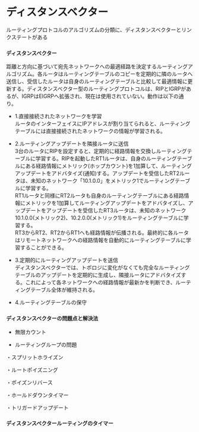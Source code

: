 # ディスタンスベクター
ルーティングプロトコルのアルゴリズムの分類に、ディスタンスベクターとリンクステートがある

### `ディスタンスベクター`
距離と方向に基づいて宛先ネットワークへの最適経路を決定するルーティングアルゴリズム。各ルータはルーティングテーブルのコピーを定期的に隣のルータへ送信し、受信したルータは自身のルーティングテーブルと比較して最適情報に更新する。ディスタンスベクター型のルーティングプロトコルは、RIPとIGRPがあるが、IGRPはEIGRPへ拡張され、現在は使用されていない。動作は以下の通り。

- 1.直接接続されたネットワークを学習  
ルータのインターフェイスにIPアドレスが割り当てられると、ルーティングテーブルには直接接続されたネットワークの情報が学習される。

- 2.ルーティングアップデートを隣接ルータに送信  
3台のルータにRIPを設定すると、定期的に経路情報を交換しルーティングテーブルに学習する。RIPを起動したRT1ルータは、自身のルーティングテーブルにある経路情報にメトリック(ホップカウント)を1加算して、ルーティングアップデートをアドバタイズ(通知)する。アップデートを受信したRT2ルータは、未知のネットワーク「10.1.0.0」をメトリック1でルーティングテーブルに学習する。  
RT1ルータと同様にRT2ルータも自身のルーティングテーブルにある経路情報にメトリックを1加算してルーティングアップデートをアドバタイズし、アップデートをアップデートを受信したRT3ルータは、未知のネットワーク10.1.0.0(メトリック2)、10.2.0.0(メトリック1)をルーティングテーブルに学習する。  
RT3からRT2、RT2からRT1へも経路情報が伝播される。最終的に各ルータはリモートネットワークへの経路情報を自動的にルーティングテーブルに学習することができる。

- 3.定期的にルーティングアップデートを送信  
ディスタンスベクターでは、トポロジに変化がなくても完全なルーティングテーブルのアップデートを定期的に生成し、隣接ルータにアドバタイズする。これによって各ネットワークへの経路情報が最新かを判断でき、ルーティングテーブル全体が維持される。

- 4.ルーティングテーブルの保守

### `ディスタンスベクターの問題点と解決法`

- 無限カウント

- ルーティングループの問題

・スプリットホライズン

・ルートポイズニング

・ポイズンリバース

・ホールドダウンタイマー

・トリガードアップデート

### `ディスタンスベクタールーティングのタイマー`
